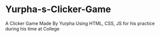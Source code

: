 # Yurpha-s-Clicker-Game
A Clicker Game Made By Yurpha Using HTML, CSS, JS for his practice during his time at College
